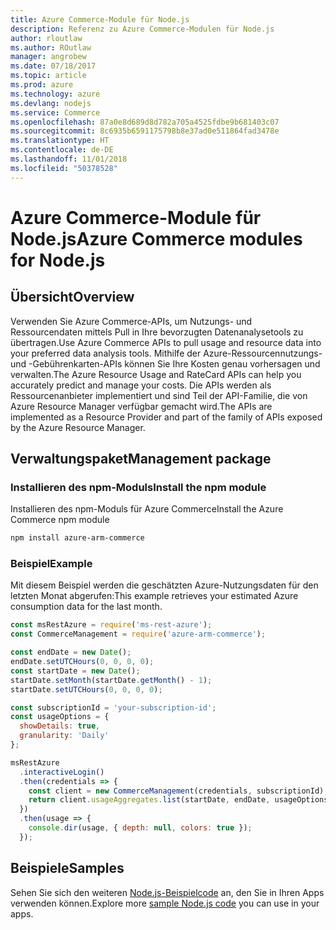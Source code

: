 ```yaml
---
title: Azure Commerce-Module für Node.js
description: Referenz zu Azure Commerce-Modulen für Node.js
author: rloutlaw
ms.author: ROutlaw
manager: angrobew
ms.date: 07/18/2017
ms.topic: article
ms.prod: azure
ms.technology: azure
ms.devlang: nodejs
ms.service: Commerce
ms.openlocfilehash: 87a0e8d689d8d782a705a4525fdbe9b681403c07
ms.sourcegitcommit: 8c6935b6591175798b8e37ad0e511864fad3478e
ms.translationtype: HT
ms.contentlocale: de-DE
ms.lasthandoff: 11/01/2018
ms.locfileid: "50378528"
---
```

# <a name="azure-commerce-modules-for-nodejs"></a><span data-ttu-id="ac99e-103">Azure Commerce-Module für Node.js</span><span class="sxs-lookup"><span data-stu-id="ac99e-103">Azure Commerce modules for Node.js</span></span>

## <a name="overview"></a><span data-ttu-id="ac99e-104">Übersicht</span><span class="sxs-lookup"><span data-stu-id="ac99e-104">Overview</span></span>

<span data-ttu-id="ac99e-105">Verwenden Sie Azure Commerce-APIs, um Nutzungs- und Ressourcendaten mittels Pull in Ihre bevorzugten Datenanalysetools zu übertragen.</span><span class="sxs-lookup"><span data-stu-id="ac99e-105">Use Azure Commerce APIs to pull usage and resource data into your preferred data analysis tools.</span></span> <span data-ttu-id="ac99e-106">Mithilfe der Azure-Ressourcennutzungs- und -Gebührenkarten-APIs können Sie Ihre Kosten genau vorhersagen und verwalten.</span><span class="sxs-lookup"><span data-stu-id="ac99e-106">The Azure Resource Usage and RateCard APIs can help you accurately predict and manage your costs.</span></span> <span data-ttu-id="ac99e-107">Die APIs werden als Ressourcenanbieter implementiert und sind Teil der API-Familie, die von Azure Resource Manager verfügbar gemacht wird.</span><span class="sxs-lookup"><span data-stu-id="ac99e-107">The APIs are implemented as a Resource Provider and part of the family of APIs exposed by the Azure Resource Manager.</span></span>

## <a name="management-package"></a><span data-ttu-id="ac99e-108">Verwaltungspaket</span><span class="sxs-lookup"><span data-stu-id="ac99e-108">Management package</span></span>

### <a name="install-the-npm-module"></a><span data-ttu-id="ac99e-109">Installieren des npm-Moduls</span><span class="sxs-lookup"><span data-stu-id="ac99e-109">Install the npm module</span></span>

<span data-ttu-id="ac99e-110">Installieren des npm-Moduls für Azure Commerce</span><span class="sxs-lookup"><span data-stu-id="ac99e-110">Install the Azure Commerce npm module</span></span>

```bash
npm install azure-arm-commerce
```

### <a name="example"></a><span data-ttu-id="ac99e-111">Beispiel</span><span class="sxs-lookup"><span data-stu-id="ac99e-111">Example</span></span>

<span data-ttu-id="ac99e-112">Mit diesem Beispiel werden die geschätzten Azure-Nutzungsdaten für den letzten Monat abgerufen:</span><span class="sxs-lookup"><span data-stu-id="ac99e-112">This example retrieves your estimated Azure consumption data for the last month.</span></span>

```javascript
const msRestAzure = require('ms-rest-azure');
const CommerceManagement = require('azure-arm-commerce');

const endDate = new Date();
endDate.setUTCHours(0, 0, 0, 0);
const startDate = new Date();
startDate.setMonth(startDate.getMonth() - 1);
startDate.setUTCHours(0, 0, 0, 0);

const subscriptionId = 'your-subscription-id';
const usageOptions = {
  showDetails: true,
  granularity: 'Daily'
};

msRestAzure
  .interactiveLogin()
  .then(credentials => {
    const client = new CommerceManagement(credentials, subscriptionId);
    return client.usageAggregates.list(startDate, endDate, usageOptions);
  })
  .then(usage => {
    console.dir(usage, { depth: null, colors: true });
  });
```

## <a name="samples"></a><span data-ttu-id="ac99e-113">Beispiele</span><span class="sxs-lookup"><span data-stu-id="ac99e-113">Samples</span></span>

<span data-ttu-id="ac99e-114">Sehen Sie sich den weiteren [Node.js-Beispielcode](https://azure.microsoft.com/resources/samples/?platform=nodejs) an, den Sie in Ihren Apps verwenden können.</span><span class="sxs-lookup"><span data-stu-id="ac99e-114">Explore more [sample Node.js code](https://azure.microsoft.com/resources/samples/?platform=nodejs) you can use in your apps.</span></span>
